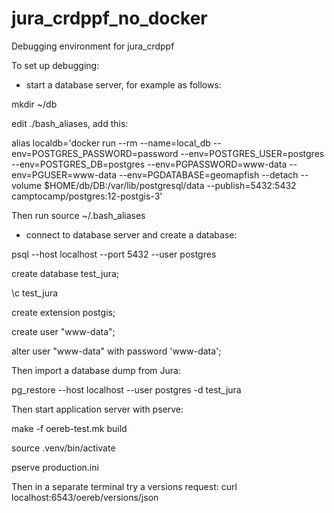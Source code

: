# jura_crdppf_no_docker
Debugging environment for jura_crdppf

To set up debugging:
* start a database server, for example as follows:

mkdir ~/db

edit ./bash_aliases, add this:

alias localdb='docker run --rm --name=local_db --env=POSTGRES_PASSWORD=password --env=POSTGRES_USER=postgres --env=POSTGRES_DB=postgres --env=PGPASSWORD=www-data --env=PGUSER=www-data --env=PGDATABASE=geomapfish --detach --volume $HOME/db/DB:/var/lib/postgresql/data --publish=5432:5432 camptocamp/postgres:12-postgis-3'

Then run source ~/.bash_aliases

* connect to database server and create a database:

psql --host localhost --port 5432 --user postgres

create database test_jura;

\c test_jura

create extension postgis;

create user "www-data";

alter user "www-data" with password 'www-data';

Then import a database dump from Jura:

pg_restore --host localhost --user postgres -d test_jura <the-dump-file-from-jura>

Then start application server with pserve:
  
make -f oereb-test.mk build
  
source .venv/bin/activate 

pserve production.ini

Then in a separate terminal try a versions request:
curl localhost:6543/oereb/versions/json
